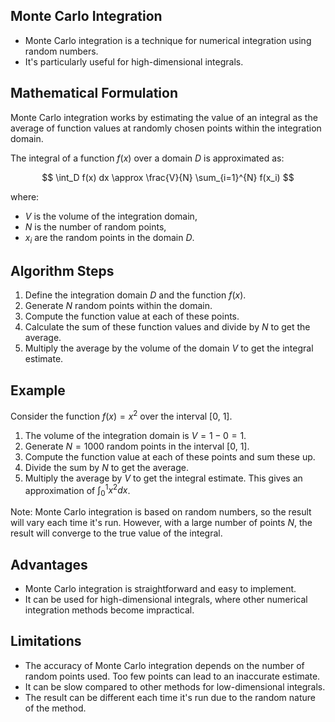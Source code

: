 ## Monte Carlo Integration

- Monte Carlo integration is a technique for numerical integration using random numbers. 
- It's particularly useful for high-dimensional integrals.

## Mathematical Formulation

Monte Carlo integration works by estimating the value of an integral as the average of function values at randomly chosen points within the integration domain.

The integral of a function $f(x)$ over a domain $D$ is approximated as:

$$
\int_D f(x) dx \approx \frac{V}{N} \sum_{i=1}^{N} f(x_i)
$$

where:
- $V$ is the volume of the integration domain,
- $N$ is the number of random points,
- $x_i$ are the random points in the domain $D$.

## Algorithm Steps

1. Define the integration domain $D$ and the function $f(x)$.
2. Generate $N$ random points within the domain.
3. Compute the function value at each of these points.
4. Calculate the sum of these function values and divide by $N$ to get the average.
5. Multiply the average by the volume of the domain $V$ to get the integral estimate.

## Example

Consider the function $f(x) = x^2$ over the interval [0, 1]. 

1. The volume of the integration domain is $V = 1 - 0 = 1$.
2. Generate $N = 1000$ random points in the interval [0, 1].
3. Compute the function value at each of these points and sum these up.
4. Divide the sum by $N$ to get the average.
5. Multiply the average by $V$ to get the integral estimate. This gives an approximation of $\int_0^1 x^2 dx$.

Note: Monte Carlo integration is based on random numbers, so the result will vary each time it's run. However, with a large number of points $N$, the result will converge to the true value of the integral.

## Advantages

- Monte Carlo integration is straightforward and easy to implement.
- It can be used for high-dimensional integrals, where other numerical integration methods become impractical.

## Limitations

- The accuracy of Monte Carlo integration depends on the number of random points used. Too few points can lead to an inaccurate estimate.
- It can be slow compared to other methods for low-dimensional integrals.
- The result can be different each time it's run due to the random nature of the method.
